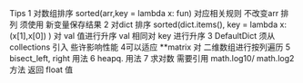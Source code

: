 Tips
1 对数组排序  sorted(arr,key = lambda x: fun) 对应相关规则 不改变arr 排列 须使用 新变量保存结果 
2 对dict 排序  sorted(dict.items(), key = lambda x:(x[1],x[0]) )  对 val 值进行升序 val 相同对 key 进行升序 
3 DefaultDict  须从collections 引入 些许影响性能 
4可以适应 **matrix  对 二维数组进行按列遍历 
5 bisect_left, right 用法 
6 heapq. 用法
7 求对数 需要引用 math.log10/ math.log2 方法  返回 float 值 